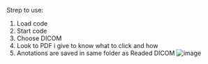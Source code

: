 Strep to use: 
  1. Load code
  2. Start code
  3. Choose DICOM
  4. Look to PDF i give to know what to click and how
  5. Anotations are saved in same folder as Readed DICOM
![image](https://github.com/Trixto/DICOM-anotator/assets/51496670/ef58ee57-9b98-4e05-9e6d-59a773720a92)
